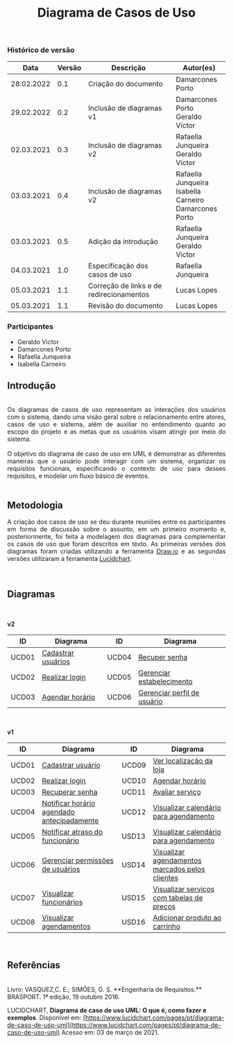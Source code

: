 # <center> Diagrama de Casos de Uso
<br>

### Histórico de versão

|Data | Versão | Descrição | Autor(es)
| -- | -- | -- | -- |
| 28.02.2022 | 0.1 | Criação do documento | Damarcones Porto |
| 29.02.2022 | 0.2 | Inclusão de diagramas v1 | Damarcones Porto<br>Geraldo Victor|
| 02.03.2021 | 0.3 | Inclusão de diagramas v2 | Rafaella Junqueira<br>Geraldo Victor |
| 03.03.2021 | 0.4 | Inclusão de diagramas v2 | Rafaella Junqueira<br>Isabella Carneiro<br>Damarcones Porto |
| 03.03.2021 | 0.5 | Adição da introdução | Rafaella Junqueira<br>Geraldo Victor |
| 04.03.2021 | 1.0 | Especificação dos casos de uso | Rafaella Junqueira |
| 05.03.2021 | 1.1 | Correção de links e de redirecionamentos | Lucas Lopes |
| 05.03.2021 | 1.1 | Revisão do documento | Lucas Lopes |

### Participantes

* Geraldo Victor 
* Damarcones Porto
* Rafaella Junqueira
* Isabella Carneiro

## Introdução
<div align="justify">
<br>
Os diagramas de casos de uso representam as interações dos usuários com o sistema, dando uma visão geral sobre o relacionamento entre atores, casos de uso e sistema, além de auxiliar no entendimento quanto ao escopo do projeto e as metas que os usuários visam atingir por meio do sistema.
<br><br>
O objetivo do diagrama de caso de uso em UML é demonstrar as diferentes maneiras que o usuário pode interagir com um sistema, organizar os requisitos funcionais, especificando o contexto de uso para desses requisitos, e modelar um fluxo básico de eventos. 
</div><br>

## Metodologia
<div align="justify">

A criação dos casos de uso se deu durante reuniões entre os participantes em forma de discussão sobre o assunto, em um primeiro momento e, posteriormente, foi feita a modelagem dos diagramas para complementar os casos de uso que foram descritos em texto. As primeiras versões dos diagramas foram criadas utilizando a ferramenta <a href = "https://app.diagrams.net/">Draw.io</a> e as segundas versões utilizaram a ferramenta <a href = "https://www.lucidchart.com">Lucidchart</a>.

</div><br>

## Diagramas
<br>

**v2**

| ID | Diagrama | ID | Diagrama |
| -- | --- | --- | --- |
| UCD01 | [Cadastrar usuários](./diagramas-casos-uso/diagramas-v2/uc01.md) | UCD04 | [Recuper senha](./diagramas-casos-uso/diagramas-v2/uc04.md)  
| UCD02 | [Realizar login](./diagramas-casos-uso/diagramas-v2/uc02.md) | UCD05 | [Gerenciar estabelecimento](./diagramas-casos-uso/diagramas-v2/uc05.md)  
| UCD03 | [Agendar horário](./diagramas-casos-uso/diagramas-v2/uc03.md) | UCD06 | [Gerenciar perfil de usuário](./diagramas-casos-uso/diagramas-v2/uc06.md) |

<br>

**v1**

| ID | Diagrama | ID | Diagrama |
| -- | --- | --- | --- |
| UCD01 | [Cadastrar usuário](./diagramas-casos-uso/diagramas-v1/uc01.md) | UCD09 | [Ver localização da loja](./diagramas-casos-uso/diagramas-v1/uc09.md)  
| UCD02 | [Realizar login](./diagramas-casos-uso/diagramas-v1/uc02.md) | UCD10 | [Agendar horário ](./diagramas-casos-uso/diagramas-v1/uc10.md)
| UCD03 | [Recuperar senha](./diagramas-casos-uso/diagramas-v1/uc03.md) | UCD11 | [Avaliar serviço](./diagramas-casos-uso/diagramas-v1/uc11.md)
| UCD04 | [Notificar horário agendado antecipadamente](./diagramas-casos-uso/diagramas-v1/uc04.md) | UCD12 | [Visualizar calendário para agendamento](./diagramas-casos-uso/diagramas-v1/uc12.md) 
| UCD05 | [Notificar atraso do funcionário](./diagramas-casos-uso/diagramas-v1/uc05.md) | USD13 | [Visualizar calendário para agendamento](./diagramas-casos-uso/diagramas-v1/uc13.md)
| UCD06 | [Gerenciar permissões de usuários](./diagramas-casos-uso/diagramas-v1/uc06.md) | USD14 |[Visualizar agendamentos marcados pelos clientes](./diagramas-casos-uso/diagramas-v1/uc14.md)
| UCD07 | [Visualizar funcionários](./diagramas-casos-uso/diagramas-v1/uc07.md) | USD15 | [Visualizar serviços com tabelas de preços](./diagramas-casos-uso/diagramas-v1/uc15.md)
| UCD08 | [Visualizar agendamentos](./diagramas-casos-uso/diagramas-v1/uc08.md) | USD16 | [Adicionar produto ao carrinho](./diagramas-casos-uso/diagramas-v1/uc16.md)

<br>

## Referências
<br>
Livro: VASQUEZ,C. E.; SIMÕES, G. S. **Engenharia de Requisitos.** BRASPORT. 1ª edição, 19 outubro 2016.

LUCIDCHART, **Diagrama de caso de uso UML: O que é, como fazer e exemplos**. Disponível em: [https://www.lucidchart.com/pages/pt/diagrama-de-caso-de-uso-uml](https://www.lucidchart.com/pages/pt/diagrama-de-caso-de-uso-uml) Acesso em: 03 de março de 2021.
